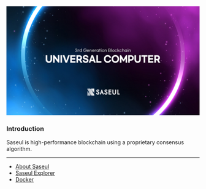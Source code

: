 <img src="./main.jpg">


### Introduction


Saseul is high-performance blockchain using a proprietary consensus algorithm.

---
- <a href="https://saseul.com">About Saseul</a>
- <a href="https://explorer.saseul.com">Saseul Explorer</a>
- <a href="https://hub.docker.com/u/artifriends">Docker</a>